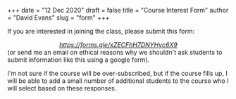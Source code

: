 +++
date = "12 Dec 2020"
draft = false
title = "Course Interest Form"
author = "David Evans"
slug = "form"
+++

If you are interested in joining the class, please submit this form:

<center>
<a href="https://forms.gle/xZECFhH7DNYHyc6X9"><em>https://forms.gle/xZECFhH7DNYHyc6X9</em></a>
</center>
(or send me an email on ethical reasons why we shouldn't ask students
to submit information like this using a google form).

I'm not sure if the course will be over-subscribed, but if the course
fills up, I will be able to add a small number of additional students
to the course who I will select based on these responses. 






